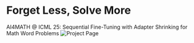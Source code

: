 # Forget Less, Solve More
AI4MATH @ ICML 25:  Sequential Fine-Tuning with Adapter Shrinking for
Math Word Problems ![Project Page](https://gadmin7.github.io/forget_less_solve_more/)
